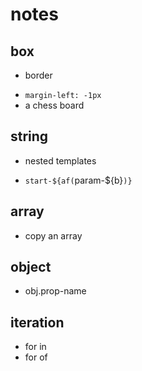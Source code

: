# notes

## box
* border
- `margin-left: -1px`
- a chess board

## string
* nested templates
- `start-${af(`param-${b}`)}`

## array
* copy an array

## object
* obj.prop-name

## iteration
- for in
- for of

